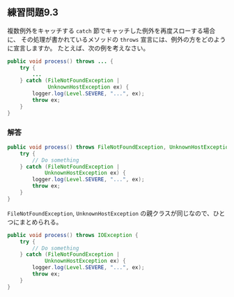 ## 練習問題9.3

複数例外をキャッチする `catch` 節でキャッチした例外を再度スローする場合に、
その処理が書かれているメソッドの `throws` 宣言には、例外の方をどのように宣言しますか。
たとえば、次の例を考えなさい。

```java
public void process() throws ... {
    try {
        ...
    } catch (FileNotFoundException |
             UnknownHostException ex) {
        logger.log(Level.SEVERE, "...", ex);
        throw ex;
    }
}
```

### 解答

```java
public void process() throws FileNotFoundException, UnknownHostException {
    try {
        // Do something
    } catch (FileNotFoundException |
            UnknownHostException ex) {
        logger.log(Level.SEVERE, "...", ex);
        throw ex;
    }
}
```

`FileNotFoundException`, `UnknownHostException` の親クラスが同じなので、ひとつにまとめられる。
    
```java
public void process() throws IOException {
    try {
        // Do something
    } catch (FileNotFoundException |
            UnknownHostException ex) {
        logger.log(Level.SEVERE, "...", ex);
        throw ex;
    }
}
```